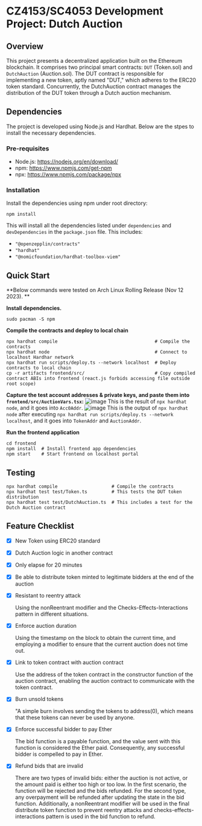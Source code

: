 # CZ4153/SC4053 Development Project: Dutch Auction

## Overview

This project presents a decentralized application built on the Ethereum blockchain. It comprises two principal smart contracts: `DUT` (Token.sol) and `DutchAuction` (Auction.sol). The DUT contract is responsible for implementing a new token, aptly named "DUT," which adheres to the ERC20 token standard. Concurrently, the DutchAuction contract manages the distribution of the DUT token through a Dutch auction mechanism.

## Dependencies

The project is developed using Node.js and Hardhat. Below are the stpes to install the necessary dependencies.

### Pre-requisites

+ Node.js: https://nodejs.org/en/download/
+ npm: https://www.npmjs.com/get-npm
+ npx: https://www.npmjs.com/package/npx

### Installation

Install the dependencies using npm under root directory:
```shell
npm install
```

This will install all the dependencies listed under `dependencies` and `devDependencies` in the `package.json` file. This includes:
+ `"@openzepplin/contracts"`
+ `"hardhat"`
+ `"@nomicfoundation/hardhat-toolbox-viem"`

## Quick Start
**Below commands were tested on Arch Linux Rolling Release (Nov 12 2023). **

**Install dependencies.**
```shell
sudo pacman -S npm
```
**Compile the contracts and deploy to local chain**
```shell
npx hardhat compile                                    # Compile the contracts
npx hardhat node                                       # Connect to localhost Hardhar network
npx hardhat run scripts/deploy.ts --network localhost  # Deploy contracts to local chain
cp -r artifacts frontend/src/                          # Copy compiled contract ABIs into frontend (react.js forbids accessing file outside root scope)
```

**Capture the test account addresses & private keys, and paste them into `frontend/src/AuctionVars.tsx`:**
![image](https://github.com/xade93/bruh/assets/24752033/f839f002-03e9-40a6-9757-6311e4be5259)
This is the result of `npx hardhat node`, and it goes into `Acc0Addr`.
![image](https://github.com/xade93/bruh/assets/24752033/ad9e4aa6-307e-4e25-a600-6f14393a9669)
This is the output of `npx hardhat node` after executing `npx hardhat run scripts/deploy.ts --network localhost`, and it goes into `TokenAddr` and `AuctionAddr`.

**Run the frontend application**
```shell
cd frontend
npm install  # Install frontend app dependencies
npm start    # Start frontend on localhost portal
```

## Testing

```shell
npx hardhat compile                    # Compile the contracts
npx hardhat test test/Token.ts         # This tests the DUT token distribution
npx hardhat test test/DutchAuction.ts  # This includes a test for the Dutch Auction contract
```

## Feature Checklist

+ [x] New Token using ERC20 standard

+ [x] Dutch Auction logic in another contract

+ [x] Only elapse for 20 minutes

+ [x] Be able to distribute token minted to legitimate bidders at the end of the auction

+ [x] Resistant to reentry attack

  Using the nonReentrant modifier and the Checks-Effects-Interactions pattern in different situations.

+ [x] Enforce auction duration

  Using the timestamp on the block to obtain the current time, and employing a modifier to ensure that the current auction does not time out.

+ [x] Link to token contract with auction contract

  Use the address of the token contract in the constructor function of the auction contract, enabling the auction contract to communicate with the token contract.

+ [x] Burn unsold tokens

  "A simple burn involves sending the tokens to address(0), which means that these tokens can never be used by anyone.

+ [x] Enforce successful bidder to pay Ether

  The bid function is a payable function, and the value sent with this function is considered the Ether paid. Consequently, any successful bidder is compelled to pay in Ether.

+ [x] Refund bids that are invalid

  There are two types of invalid bids: either the auction is not active, or the amount paid is either too high or too low. In the first scenario, the function will be rejected and the bids refunded. For the second type, any overpayment will be refunded after updating the state in the bid function. Additionally, a nonReentrant modifier will be used in the final distribute token function to prevent reentry attacks and checks-effects-interactions pattern is used in the bid function to refund.
